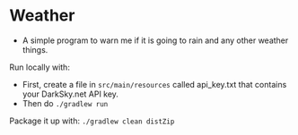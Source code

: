# Weather

- A simple program to warn me if it is going to rain and any other weather things.


Run locally with:
* First, create a file in `src/main/resources` called api_key.txt that contains your DarkSky.net API key.
* Then do `./gradlew run`


Package it up with:
`./gradlew clean distZip`
